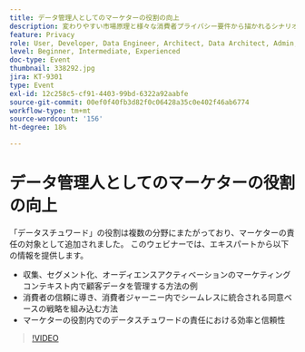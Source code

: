 ```yaml
---
title: データ管理人としてのマーケターの役割の向上
description: 変わりやすい市場原理と様々な消費者プライバシー要件から描かれるシナリオは、デジタルマーケターにとって悲観的なものになる可能性があります。 キャンペーンを規制の右側に据え置くために、マーケティングチームは、IT 担当者がデータガバナンスプロセスを効率化するプロセスを持つ必要があります。このプロセスは、消費者データの責任ある使用に関するルールに従い、適用することを、全員に可能にするのが理想的です。 責任あるデータ管理に関する主な考慮事項について、アドビと Scotiabank Digital から話を伺います。
feature: Privacy
role: User, Developer, Data Engineer, Architect, Data Architect, Admin, Leader
level: Beginner, Intermediate, Experienced
doc-type: Event
thumbnail: 338292.jpg
jira: KT-9301
type: Event
exl-id: 12c258c5-cf91-4403-99bd-6322a92aabfe
source-git-commit: 00ef0f40fb3d82f0c06428a35c0e402f46ab6774
workflow-type: tm+mt
source-wordcount: '156'
ht-degree: 18%

---
```


# データ管理人としてのマーケターの役割の向上

「データスチュワード」の役割は複数の分野にまたがっており、マーケターの責任の対象として追加されました。 このウェビナーでは、エキスパートから以下の情報を提供します。

* 収集、セグメント化、オーディエンスアクティベーションのマーケティングコンテキスト内で顧客データを管理する方法の例
* 消費者の信頼に導き、消費者ジャーニー内でシームレスに統合される同意ベースの戦略を組み込む方法
* マーケターの役割内でのデータスチュワードの責任における効率と信頼性

>[!VIDEO](https://video.tv.adobe.com/v/338292/?learn=on)
